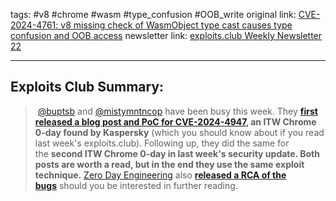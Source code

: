 tags: #v8 #chrome #wasm #type_confusion #OOB_write
original link:  [CVE-2024-4761: v8 missing check of WasmObject type cast causes type confusion and OOB access](https://buptsb.github.io/blog/post/CVE-2024-4761-%20v8%20missing%20check%20of%20WasmObject%20type%20cast%20causes%20type%20confusion%20and%20OOB%20access.html?ref=blog.exploits.club)
newsletter link:  [exploits.club Weekly Newsletter 22](https://blog.exploits.club/exploits-club-weekly-newsletter-22/)

---
## Exploits Club Summary:
>  [@buptsb](https://twitter.com/buptsb?ref=blog.exploits.club) and [@mistymntncop](https://twitter.com/mistymntncop?ref=blog.exploits.club) have been busy this week. They [**first released a blog post and PoC for CVE-2024-4947**](https://buptsb.github.io/blog/post/CVE-2024-4947-%20v8%20incorrect%20AccessInfo%20for%20module%20namespace%20object%20causes%20Maglev%20type%20confusion.html?ref=blog.exploits.club)**, an ITW Chrome 0-day found by Kaspersky** (which you should know about if you read last week's exploits.club). Following up, they did the same for the **second ITW Chrome 0-day in last week's security update. Both posts are worth a read, but in the end they use the same exploit technique.** [Zero Day Engineering](https://zerodayengineering.com/insights/chrome-viz-v8-wasm.html?ref=blog.exploits.club) also [**released a RCA of the bugs**](https://zerodayengineering.com/insights/chrome-viz-v8-wasm.html?ref=blog.exploits.club) should you be interested in further reading.